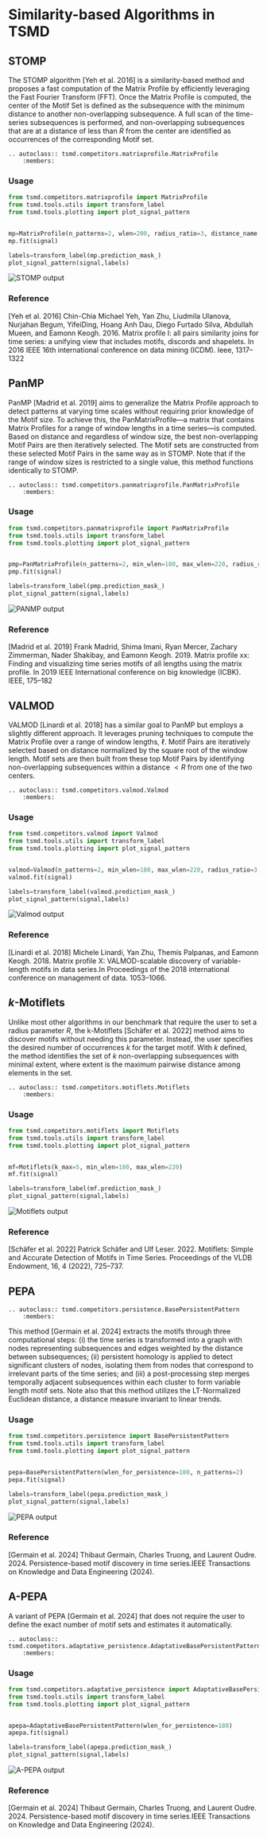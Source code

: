 # Similarity-based Algorithms in TSMD

## STOMP

The STOMP algorithm [Yeh et al. 2016] is a similarity-based method and proposes a fast computation of the Matrix Profile by efficiently leveraging the Fast Fourier Transform (FFT). Once the  Matrix Profile is computed, the center of the Motif Set is defined as the subsequence with the minimum distance to another non-overlapping subsequence. A full scan of the time-series subsequences is performed, and non-overlapping subsequences that are at a distance of less than $R$ from the center are identified as occurrences of the corresponding Motif set.

```{eval-rst}  
.. autoclass:: tsmd.competitors.matrixprofile.MatrixProfile
    :members:

```

### Usage

```python
from tsmd.competitors.matrixprofile import MatrixProfile
from tsmd.tools.utils import transform_label
from tsmd.tools.plotting import plot_signal_pattern


mp=MatrixProfile(n_patterns=2, wlen=200, radius_ratio=3, distance_name = 'UnitEuclidean')
mp.fit(signal)

labels=transform_label(mp.prediction_mask_)
plot_signal_pattern(signal,labels)
```

![STOMP output](../../../assets/methodExample/stomp_example.png "STOMP output")


### Reference

[Yeh et al. 2016] Chin-Chia Michael Yeh, Yan Zhu, Liudmila Ulanova, Nurjahan Begum, YifeiDing, Hoang Anh Dau, Diego Furtado Silva, Abdullah Mueen, and Eamonn Keogh. 2016. Matrix profile I: all pairs similarity joins for time series: a unifying view that includes motifs, discords and shapelets. In 2016 IEEE 16th international conference on data mining (ICDM). Ieee, 1317–1322

## PanMP 

PanMP [Madrid et al. 2019] aims to generalize the Matrix Profile approach to detect patterns at varying time scales without requiring prior knowledge of the Motif size. To achieve this, the PanMatrixProfile—a matrix that contains Matrix Profiles for a range of window lengths in a time series—is computed. Based on distance and regardless of window size, the best non-overlapping Motif Pairs are then iteratively selected. The Motif sets are constructed from these selected Motif Pairs in the same way as in STOMP. Note that if the range of window sizes is restricted to a single value, this method functions identically to STOMP.

```{eval-rst}  
.. autoclass:: tsmd.competitors.panmatrixprofile.PanMatrixProfile
    :members:

```

### Usage

```python
from tsmd.competitors.panmatrixprofile import PanMatrixProfile
from tsmd.tools.utils import transform_label
from tsmd.tools.plotting import plot_signal_pattern


pmp=PanMatrixProfile(n_patterns=2, min_wlen=180, max_wlen=220, radius_ratio=3, distance_name = 'UnitEuclidean')
pmp.fit(signal)

labels=transform_label(pmp.prediction_mask_)
plot_signal_pattern(signal,labels)
```

![PANMP output](../../../assets/methodExample/panmp_example.png "PanMatrixprofile output")


### Reference

[Madrid et al. 2019] Frank Madrid, Shima Imani, Ryan Mercer, Zachary Zimmerman, Nader Shakibay, and Eamonn Keogh. 2019. Matrix profile xx: Finding and visualizing time series motifs of all lengths using the matrix profile. In 2019 IEEE International conference on big knowledge (ICBK). IEEE, 175–182

## VALMOD 

VALMOD [Linardi et al. 2018] has a similar goal to PanMP but employs a slightly different approach. It leverages pruning techniques to compute the Matrix Profile over a range of window lengths, $\ell$. Motif Pairs are iteratively selected based on distance normalized by the square root of the window length. Motif sets are then built from these top Motif Pairs by identifying non-overlapping subsequences within a distance $< R$ from one of the two centers. 

```{eval-rst}  
.. autoclass:: tsmd.competitors.valmod.Valmod
    :members:

```

### Usage

```python
from tsmd.competitors.valmod import Valmod
from tsmd.tools.utils import transform_label
from tsmd.tools.plotting import plot_signal_pattern


valmod=Valmod(n_patterns=2, min_wlen=180, max_wlen=220, radius_ratio=3, distance_name = 'UnitEuclidean')
valmod.fit(signal)

labels=transform_label(valmod.prediction_mask_)
plot_signal_pattern(signal,labels)
```

![Valmod output](../../../assets/methodExample/valmod_example.png "Valmod output")


### Reference

[Linardi et al. 2018] Michele Linardi, Yan Zhu, Themis Palpanas, and Eamonn Keogh. 2018. Matrix profile X: VALMOD-scalable discovery of variable-length motifs in data series.In Proceedings of the 2018 international conference on management of data. 1053–1066.

## $k$-Motiflets 

Unlike most other algorithms in our benchmark that require the user to set a radius parameter $R$, the k-Motiflets [Schäfer et al. 2022] method aims to discover motifs without needing this parameter. Instead, the user specifies the desired number of occurrences $k$ for the target motif. With $k$ defined, the method identifies the set of $k$ non-overlapping subsequences with minimal extent, where extent is the maximum pairwise distance among elements in the set.

```{eval-rst}  
.. autoclass:: tsmd.competitors.motiflets.Motiflets
    :members:

```
### Usage

```python
from tsmd.competitors.motiflets import Motiflets
from tsmd.tools.utils import transform_label
from tsmd.tools.plotting import plot_signal_pattern


mf=Motiflets(k_max=5, min_wlen=180, max_wlen=220)
mf.fit(signal)

labels=transform_label(mf.prediction_mask_)
plot_signal_pattern(signal,labels)
```

![Motiflets output](../../../assets/methodExample/motiflets_example.png "k-Motiflets output")


### Reference

[Schäfer et al. 2022] Patrick Schäfer and Ulf Leser. 2022. Motiflets: Simple and Accurate Detection of Motifs in Time Series. Proceedings of the VLDB Endowment, 16, 4 (2022), 725–737.

## PEPA

```{eval-rst}  
.. autoclass:: tsmd.competitors.persistence.BasePersistentPattern
    :members:

```

This method [Germain et al. 2024] extracts the motifs through three computational steps: (i) the time series is transformed into a graph with nodes representing subsequences and edges weighted by the distance between subsequences; (ii) persistent homology is applied to detect significant clusters of nodes, isolating them from nodes that correspond to irrelevant parts of the time series; and (iii) a post-processing step merges temporally adjacent subsequences within each cluster to form variable length motif sets. Note also that this method utilizes the LT-Normalized Euclidean distance, a distance measure invariant to linear trends.

### Usage

```python
from tsmd.competitors.persistence import BasePersistentPattern
from tsmd.tools.utils import transform_label
from tsmd.tools.plotting import plot_signal_pattern


pepa=BasePersistentPattern(wlen_for_persistence=180, n_patterns=2)
pepa.fit(signal)

labels=transform_label(pepa.prediction_mask_)
plot_signal_pattern(signal,labels)
```

![PEPA output](../../../assets/methodExample/pepa_example.png "PEPA output")


### Reference

[Germain et al. 2024] Thibaut Germain, Charles Truong, and Laurent Oudre. 2024. Persistence-based motif discovery in time series.IEEE Transactions on Knowledge and Data Engineering (2024).

## A-PEPA 

A variant of PEPA [Germain et al. 2024] that does not require the user to define the exact number of motif sets and estimates it automatically.

```{eval-rst}  
.. autoclass:: tsmd.competitors.adaptative_persistence.AdaptativeBasePersistentPattern
    :members:

```

### Usage

```python
from tsmd.competitors.adaptative_persistence import AdaptativeBasePersistentPattern
from tsmd.tools.utils import transform_label
from tsmd.tools.plotting import plot_signal_pattern


apepa=AdaptativeBasePersistentPattern(wlen_for_persistence=180)
apepa.fit(signal)

labels=transform_label(apepa.prediction_mask_)
plot_signal_pattern(signal,labels)
```

![A-PEPA output](../../../assets/methodExample/apepa_example.png "A-PEPA output")


### Reference

[Germain et al. 2024] Thibaut Germain, Charles Truong, and Laurent Oudre. 2024. Persistence-based motif discovery in time series.IEEE Transactions on Knowledge and Data Engineering (2024).
